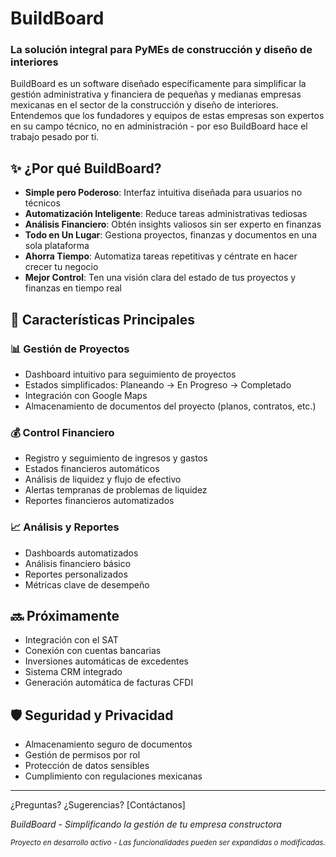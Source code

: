 # BuildBoard
### La solución integral para PyMEs de construcción y diseño de interiores

BuildBoard es un software diseñado específicamente para simplificar la gestión administrativa y financiera de pequeñas y medianas empresas mexicanas en el sector de la construcción y diseño de interiores. Entendemos que los fundadores y equipos de estas empresas son expertos en su campo técnico, no en administración - por eso BuildBoard hace el trabajo pesado por ti.

## ✨ ¿Por qué BuildBoard?

- **Simple pero Poderoso**: Interfaz intuitiva diseñada para usuarios no técnicos
- **Automatización Inteligente**: Reduce tareas administrativas tediosas
- **Análisis Financiero**: Obtén insights valiosos sin ser experto en finanzas
- **Todo en Un Lugar**: Gestiona proyectos, finanzas y documentos en una sola plataforma
- **Ahorra Tiempo**: Automatiza tareas repetitivas y céntrate en hacer crecer tu negocio
- **Mejor Control**: Ten una visión clara del estado de tus proyectos y finanzas en tiempo real

## 🚀 Características Principales

### 📊 Gestión de Proyectos
- Dashboard intuitivo para seguimiento de proyectos
- Estados simplificados: Planeando → En Progreso → Completado
- Integración con Google Maps
- Almacenamiento de documentos del proyecto (planos, contratos, etc.)

### 💰 Control Financiero
- Registro y seguimiento de ingresos y gastos
- Estados financieros automáticos
- Análisis de liquidez y flujo de efectivo
- Alertas tempranas de problemas de liquidez
- Reportes financieros automatizados

### 📈 Análisis y Reportes
- Dashboards automatizados
- Análisis financiero básico
- Reportes personalizados
- Métricas clave de desempeño

## 🔜 Próximamente

- Integración con el SAT
- Conexión con cuentas bancarias
- Inversiones automáticas de excedentes
- Sistema CRM integrado
- Generación automática de facturas CFDI

## 🛡️ Seguridad y Privacidad

- Almacenamiento seguro de documentos
- Gestión de permisos por rol
- Protección de datos sensibles
- Cumplimiento con regulaciones mexicanas

---

¿Preguntas? ¿Sugerencias? [Contáctanos]

*BuildBoard - Simplificando la gestión de tu empresa constructora*

<sub>*Proyecto en desarrollo activo - Las funcionalidades pueden ser expandidas o modificadas.*</sub>